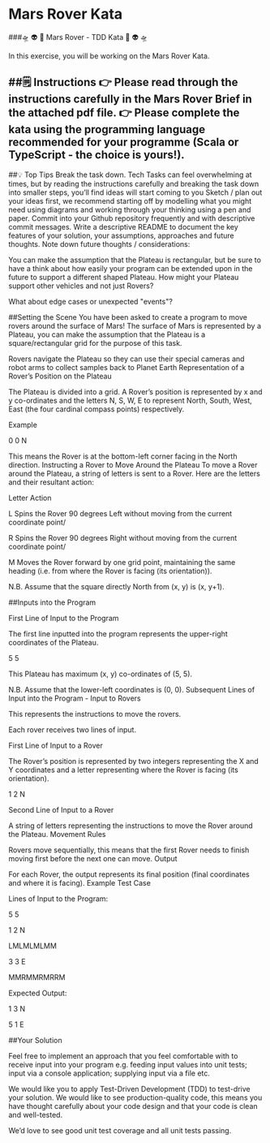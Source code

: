 # Mars Rover Kata

###🛸 👽 💚 Mars Rover - TDD Kata 💚 👽 🛸

In this exercise, you will be working on the Mars Rover Kata.

##🗒️ Instructions
👉 Please read through the instructions carefully in the Mars Rover Brief in the attached pdf file.
👉 Please complete the kata using the programming language recommended for your programme (Scala or TypeScript - the choice is yours!).
 ---------------------------------------------------------------------------------------------------------
##💡 Top Tips
Break the task down. Tech Tasks can feel overwhelming at times, but by reading the instructions carefully and breaking the task down into smaller steps, you’ll find ideas will start coming to you
Sketch / plan out your ideas first, we recommend starting off by modelling what you might need using diagrams and working through your thinking using a pen and paper.
Commit into your Github repository frequently and with descriptive commit messages.
Write a descriptive README to document the key features of your solution, your assumptions, approaches and future thoughts.
Note down future thoughts / considerations:

You can make the assumption that the Plateau is rectangular, but be sure to have a think about how easily your program can be extended upon in the future to support a different shaped Plateau.
How might your Plateau support other vehicles and not just Rovers?

What about edge cases or unexpected "events"?

##Setting the Scene
You have been asked to create a program to move rovers around the surface of Mars!
The surface of Mars is represented by a Plateau, you can make the assumption that the Plateau is a square/rectangular grid for the purpose of
this task.

Rovers navigate the Plateau so they can use their special cameras and robot arms to collect samples back to Planet Earth
Representation of a Rover’s Position on the Plateau

The Plateau is divided into a grid. A Rover’s position is represented by x and y co-ordinates and the letters N, S, W, E to represent North,
South, West, East (the four cardinal compass points) respectively.

Example

0 0 N

This means the Rover is at the bottom-left corner facing in the North direction.
Instructing a Rover to Move Around the Plateau
To move a Rover around the Plateau, a string of letters is sent to a Rover.
Here are the letters and their resultant action:

Letter Action

L Spins the Rover 90 degrees Left without moving from the current coordinate point/

R Spins the Rover 90 degrees Right without moving from the current coordinate point/

M Moves the Rover forward by one grid point, maintaining the same
heading (i.e. from where the Rover is facing (its orientation)).

N.B. Assume that the square directly North from (x, y) is (x, y+1).

##Inputs into the Program

First Line of Input to the Program

The first line inputted into the program represents the upper-right coordinates of the Plateau.

5 5

This Plateau has maximum (x, y) co-ordinates of (5, 5).

N.B. Assume that the lower-left coordinates is (0, 0).
Subsequent Lines of Input into the Program - Input to Rovers

This represents the instructions to move the rovers.

Each rover receives two lines of input.

First Line of Input to a Rover

The Rover’s position is represented by two integers representing the X and Y coordinates and a letter representing where the Rover is facing (its
orientation).

1 2 N

Second Line of Input to a Rover

A string of letters representing the instructions to move the Rover around the Plateau.
Movement Rules

Rovers move sequentially, this means that the first Rover needs to finish moving first before the next one can move.
Output

For each Rover, the output represents its final position (final coordinates and where it is facing).
Example Test Case

Lines of Input to the Program:

5 5

1 2 N

LMLMLMLMM

3 3 E

MMRMMRMRRM

Expected Output:

1 3 N

5 1 E

##Your Solution

Feel free to implement an approach that you feel comfortable with to receive input into your program e.g. feeding input values into unit tests;
input via a console application; supplying input via a file etc.

We would like you to apply Test-Driven Development (TDD) to test-drive your solution.
We would like to see production-quality code, this means you have thought carefully about your code design and that your code is clean and
well-tested.

We’d love to see good unit test coverage and all unit tests passing.






